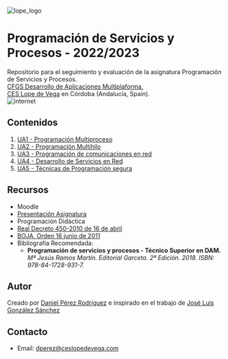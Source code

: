 ![lope_logo](https://www.ceslopedevega.com/wp-content/uploads/2020/03/pruebalogo.svg_.png)

# Programación de Servicios y Procesos - 2022/2023

Repositorio para el seguimiento y evaluación de la asignatura Programación de Servicios y Procesos.  
[CFGS Desarrollo de Aplicaciones Multiplaforma.](https://www.ceslopedevega.com/grado-superior-desarrollo-de-aplicaciones-multiplataforma/)  
[CES Lope de Vega](https://www.ceslopedevega.com/) en Córdoba (Andalucía, Spain).  
![internet](https://cdn0.iconfinder.com/data/icons/azure-illustrations/1000/web_development___maintenance_construction_teamwork_website_webpage_browser-256.png)

## Contenidos
1. [UA1 - Programación Multiproceso](https://github.com/daniteleco/psp-22-23/tree/main/UA1)
2. [UA2 - Programación Multihilo](https://github.com/daniteleco/psp-22-23/tree/main/UA2)
3. [UA3 - Programación de comunicaciones en red](https://github.com/daniteleco/psp-22-23/tree/main/UA3)
4. [UA4 - Desarrollo de Servicios en Red](https://github.com/daniteleco/psp-22-23/tree/main/UA4)
5. [UA5 - Técnicas de Programación segura](https://github.com/daniteleco/psp-22-23/tree/main/UA5)


## Recursos
- Moodle
- [Presentación Asignatura](https://docs.google.com/presentation/d/e/2PACX-1vThgrhL3Xa-ikJbOLEhtFyXF719GTm6M4rSH0FiDisNHK13id7bxeD7FpccvOkjnZFIjf_GfmKF3CFd/pub?start=true&loop=false&delayms=10000&slide=id.gedc4121aa8_0_925)
- Programación Didáctica
- [Real Decreto 450-2010 de 16 de abril](https://www.boe.es/buscar/doc.php?id=BOE-A-2010-8067)
- [BOJA. Orden 16 junio de 2011](https://www.juntadeandalucia.es/boja/2011/142/20)
- Bibliografía Recomendada: 
  - **Programación de servicios y procesos - Técnico Superior en DAM.** *Mª Jesús Ramos Martín. Editorial Garceta. 2ª Edición. 2018. ISBN: 978-84-1728-931-7.*



## Autor

Creado por [Daniel Pérez Rodríguez](https://twitter.com/daniteleco) e inspirado en el trabajo de [José Luis González Sánchez](https://github.com/joseluisgs/ProgServiciosProcesos-00-2021-2022)

## Contacto
- Email: [dperez@ceslopedevega.com](mailto:dperez@ceslopedevega.com)

